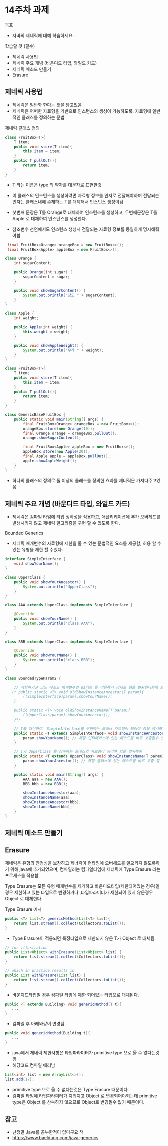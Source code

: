 # 14주차 과제
목표
- 자바의 제네릭에 대해 학습하세요.

학습할 것 (필수)
- 제네릭 사용법
- 제네릭 주요 개념 (바운디드 타입, 와일드 카드)
- 제네릭 메소드 만들기
- Erasure


## 제네릭 사용법
- 제네릭은 일반화 한다는 뜻을 담고있음
- 제네릭은 어떠한 자료형을 기반으로 인스턴스의 생성이 가능하도록, 자료형에 일반적인 클래스를 정의하는 문법
  
제내릭 클래스 정의
~~~java
class FruitBox<T>{
    T item;
    public void store(T item){
        this.item = item;
    }
    public T pullOut(){
        return item;
    }
}
~~~
- T 라는 이름은 type 의 약자를 대문자로 표현한것
- 이 클래스의 인스턴스를 생성하려면 자료형 정보를 인자로 전달해야하며 전달되는 인자는 클래스내에 존재하는 T를 대체해서 인스턴스 생성이됨

- 첫번째 문장은 T를 Orange로 대체하여 인스턴스를 생성하고, 두번째문장은 T를 Apple 로 대체하여 인스턴스를 생성한다.
- 참조변수 선언에서도 인스턴스 생성시 전달되는 자료형 정보를 동일하게 명시해줘야함
~~~java
 final FruitBox<Orange> orangeBox = new FruitBox<>();
 final FruitBox<Apple> appleBox = new FruitBox<>();
~~~

~~~java
class Orange {
    int sugarContent;

    public Orange(int sugar) {
        sugarContent = sugar;
    }

    public void showSugarContent() {
        System.out.println("당도 " + sugarContent);
    }
}

class Apple {
    int weight;

    public Apple(int weight) {
        this.weight = weight;
    }

    public void showAppleWeight() {
        System.out.println("무게 " + weight);
    }
}

class FruitBox<T>{
    T item;
    public void store(T item){
        this.item = item;
    }
    public T pullOut(){
        return item;
    }
}

class GenericBaseFruitBox {
    public static void main(String[] args) {
        final FruitBox<Orange> orangeBox = new FruitBox<>();
        orangeBox.store(new Orange(10));
        final Orange orange = orangeBox.pullOut();
        orange.showSugarContent();

        final FruitBox<Apple> appleBox = new FruitBox<>();
        appleBox.store(new Apple(20));
        final Apple apple = appleBox.pullOut();
        apple.showAppleWeight();
    }
}
~~~
- 하나의 클래스의 정의로 둘 이상의 클래스를 정의한 효과를 제너릭은 가져다주고있음


## 제네릭 주요 개념 (바운디드 타입, 와일드 카드)
- 제네릭은 컴파일 타임에 타입 정확성을 적용하고, 애플리케이션에 추가 오버헤드를 발생시키지 않고 제네릭 알고리즘을 구현 할 수 있도록 한다.

Bounded Generics
- 제네릭 매개변수의 자료형에 제한을 둘 수 있는 문법적인 요소를 제공함, 허용 할 수 있는 유형을 제한 할 수있다.

~~~java
interface SimpleInterface {
    void showYourName();
}

class UpperClass {
    public void showYourAncestor() {
        System.out.println("UpperClass");
    }
}

class AAA extends UpperClass implements SimpleInterface {

    @Override
    public void showYourName() {
        System.out.println("class AAA");
    }
}

class BBB extends UpperClass implements SimpleInterface {

    @Override
    public void showYourName() {
        System.out.println("class BBB");
    }
}

class BoundedTypeParam2 {

    // 제한하기전 코드 메소드 매개변수인 param 을 이용해서 강제로 형을 변환한다음에 호출해주었음
   /* public static <T> void oldShowInstanceAncestor(T param){
        ((SimpleInterface)param).showYourName();
    }

    public static <T> void oldShowInstanceName(T param){
        ((UpperClass)param).showYourAncestor();
    }*/

    // T를 대신하여  SimpleInterface를 구현하는 클래스 자료형이 되어야 함을 명시해줌 
    public static <T extends SimpleInterface> void showInstanceAncestor(T param) {
        param.showYourName(); // 해당 인터페이스에 있는 메소드를 바로 호출할수 있게됨
    }

    // T가 UpperClass 를 상속하는 클래스의 자료형이 되어야 함을 명시해줌
    public static <T extends UpperClass> void showInstanceName(T param) {
        param.showYourAncestor(); // 해당 클래스에 있는 메소드를 바로 호출 할 수 있게됨
    }

    public static void main(String[] args) {
        AAA aaa = new AAA();
        BBB bbb = new BBB();

        showInstanceAncestor(aaa);
        showInstanceName(aaa);
        showInstanceAncestor(bbb);
        showInstanceName(bbb);
    }
}
~~~

## 제네릭 메소드 만들기
## Erasure
제네릭은 유형의 안정성을 보장하고 제너릭이 런타임에 오버헤드를 일으키지 않도록하기 위해 java에 추가되었으며, 컴파일러는 컴파일타임에 제너릭에 Type Erasure 라는 프로세스를 적용함

Type Erasure는 모든 유형 매개변수를 제거하고 바운디드타입(제한되어있는 경우)일 경우 제한하고 있는 타입으로 변경하거나 ,타입파라미터가 제한되어 있지 않은경우 Object 로 대체한다.

Type Erasure 예시
~~~java
public <T> List<T> genericMethod(List<T> list){
    return list.stream().collect(Collectors.toList());
}
~~~

- Type Erasure이 적용되면 특정타입으로 제한되지 않은 T가 Object 로 대체됨
~~~java
// for illustration
public List<Object> withErasure(List<Object> list) {
    return list.stream().collect(Collectors.toList());
}

// which in practice results in
public List withErasure(List list) {
    return list.stream().collect(Collectors.toList());
}
~~~

- 바운디드타입일 경우 컴파일 타임에 제한 되어있는 타입으로 대체된다.
~~~java
public <T extends Building> void genericMethod(T t){
   ...
}
~~~
- 컴파일 후 아래와같이 변경됨
~~~java
public void genericMethod(Building t){
   ...
}
~~~

- java에서 제네릭 제한사항은 타입파라미터가 primitive type 으로 올 수 없다는것임
- 해당코드 컴파일 에러남
~~~java
List<int> list = new ArrayList<>();
list.add(17);
~~~

-  primitive type 으로 올 수 없다는것은 Type Erasure 때문이다
-  컴파일 타임에 타입파라미터가 지워지고 Object 로 변경되어야되는데 primitive type은 Object 를 상속하지 않으므로 Object로 변경될수 없기 때문이다.


## 참고
- 난정말 Java를 공부한적이 없다구요 책
- https://www.baeldung.com/java-generics